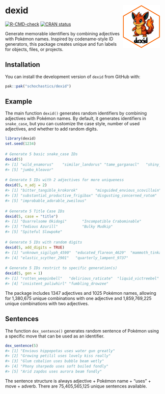 
<!-- README.md is generated from README.Rmd. Please edit that file -->

# dexid <img src="man/figures/logo.png" align="right" height="139" alt="" />

<!-- badges: start -->

[![R-CMD-check](https://github.com/schochastics/dexid/actions/workflows/R-CMD-check.yaml/badge.svg)](https://github.com/schochastics/dexid/actions/workflows/R-CMD-check.yaml)
[![CRAN
status](https://www.r-pkg.org/badges/version/dexid)](https://CRAN.R-project.org/package=dexid)
<!-- badges: end -->

Generate memorable identifiers by combining adjectives with Pokémon
names. Inspired by codename-style ID generators, this package creates
unique and fun labels for objects, files, or projects.

## Installation

You can install the development version of `dexid` from GitHub with:

``` r
pak::pak("schochastics/dexid")
```

## Example

The main function `dexid()` generates random identifiers by combining
adjectives with Pokémon names. By default, it generates identifiers in
`snake_case`, but you can customize the case style, number of used
adjectives, and whether to add random digits.

``` r
library(dexid)
set.seed(1234)

# Generate 5 basic snake_case IDs
dexid(5)
#> [1] "wild_enamorus"    "similar_landorus" "tame_garganacl"   "shiny_bibarel"   
#> [5] "jumbo_kleavor"

# Generate 5 IDs with 2 adjectives for more uniqueness
dexid(5, n_adj = 2)
#> [1] "bitter_tangible_krokorok"        "misguided_envious_scovillain"   
#> [3] "substantial_productive_frigibax" "disgusting_concerned_rotom"     
#> [5] "improbable_adorable_zweilous"

# Generate 5 Title Case IDs
dexid(5, case = "title")
#> [1] "Quarrelsome Okidogi"       "Incompatible Crabominable"
#> [3] "Tedious Azurill"           "Bulky Mudkip"             
#> [5] "Spiteful Slowpoke"

# Generate 5 IDs with random digits
dexid(5, add_digits = TRUE)
#> [1] "unknown_sigilyph_4590"  "educated_flareon_4629"  "mammoth_tinkaton_9346" 
#> [4] "elastic_scyther_2901"   "quarterly_lampent_9737"

# Generate 5 IDs restrict to specific generation(s)
dexid(5, gen = 1)
#> [1] "rotten_weepinbell"   "delirious_raticate"  "liquid_victreebel"  
#> [4] "insistent_poliwhirl" "fumbling_drowzee"
```

The package includes 1347 adjectives and 1025 Pokémon names, allowing
for 1,380,675 unique combinations with one adjective and 1,859,769,225
unique combinations with two adjectives.

## Sentences

The function `dex_sentence()` generates random sentence of Pokémon using
a specific move that can be used as an identifier.

``` r
dex_sentence(5)
#> [1] "Envious hippopotas uses water gun greatly"
#> [2] "Growing petilil uses lovely kiss really"  
#> [3] "Glum cobalion uses bubble beam wetly"     
#> [4] "Phony sharpedo uses soft boiled fondly"   
#> [5] "Arid zapdos uses aurora beam fondly"
```

The sentence structure is always adjective + Pokémon name + “uses” +
move + adverb. There are 75,405,565,125 unique sentences available.
